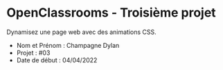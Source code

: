 # OpenClassrooms - Troisième projet

Dynamisez une page web avec des animations CSS.
- Nom et Prénom : Champagne Dylan
- Projet : #03
- Date de début : 04/04/2022
